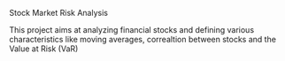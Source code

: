 
Stock Market Risk Analysis

This project aims at analyzing financial stocks and defining various characteristics like moving averages, correaltion between stocks and the Value at Risk (VaR) 
 
  
    
